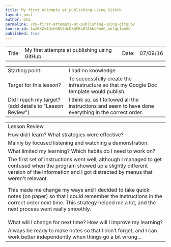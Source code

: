 ```yaml
---
title: My first attempts at publishing using GitGub
layout: post
author: mta
permalink: /my-first-attempts-at-publishing-using-gitgub/
source-id: 1wzKKZv1DchGBVldcDXbFEq0TA5koPueG_xklqL1wn5U
published: true
---
```

<table>
  <tr>
    <td>Title:  </td>
    <td>My first attempts at publishing using GitHub  </td>
    <td> Date:  </td>
    <td>07/09/16</td>
  </tr>
</table>


<table>
  <tr>
    <td>Starting point:</td>
    <td>I had no knowledge</td>
  </tr>
  <tr>
    <td>Target for this lesson?</td>
    <td>To successfully create the infrastructure so that my Google Doc template would publish.</td>
  </tr>
  <tr>
    <td>Did I reach my target? 
(add details to "Lesson Review")</td>
    <td>I think so, as I followed all the instructions and seem to have done everything in the correct order.</td>
  </tr>
</table>


<table>
  <tr>
    <td>Lesson Review</td>
  </tr>
  <tr>
    <td>How did I learn? What strategies were effective? </td>
  </tr>
  <tr>
    <td>Mainly by focused listening and watching a demonstration.</td>
  </tr>
  <tr>
    <td>What limited my learning? Which habits do I need to work on? </td>
  </tr>
  <tr>
    <td>The first set of instructions went well, although I managed to get confused when the program showed up a slightly different version of the information and I got distracted by menus that weren't relevant.  

This made me change my ways and I decided to take quick notes (on paper) so that I could remember the instructions in the correct order next time.  This strategy helped me a lot, and the next process went really smoothly.</td>
  </tr>
  <tr>
    <td>What will I change for next time? How will I improve my learning?</td>
  </tr>
  <tr>
    <td>Always be ready to make notes so that I don’t forget, and I can work better independently when things go a bit wrong...</td>
  </tr>
</table>


